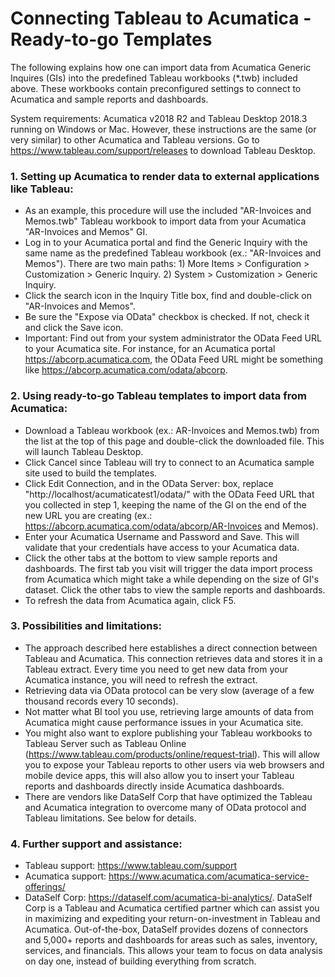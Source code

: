 # Connecting Tableau to Acumatica - Ready-to-go Templates
The following explains how one can import data from Acumatica Generic Inquires (GIs) into the predefined Tableau workbooks (*.twb) included above. These workbooks contain preconfigured settings to connect to Acumatica and sample reports and dashboards.

System requirements: Acumatica v2018 R2 and Tableau Desktop 2018.3 running on Windows or Mac. However, these instructions are the same (or very similar) to other Acumatica and Tableau versions. Go to https://www.tableau.com/support/releases to download Tableau Desktop.

### 1. Setting up Acumatica to render data to external applications like Tableau:
- As an example, this procedure will use the included "AR-Invoices and Memos.twb" Tableau workbook to import data from your Acumatica "AR-Invoices and Memos" GI. 
- Log in to your Acumatica portal and find the Generic Inquiry with the same name as the predefined Tableau workbook (ex.: "AR-Invoices and Memos"). There are two main paths: 1) More Items > Configuration > Customization > Generic Inquiry. 2) System > Customization > Generic Inquiry.
- Click the search icon in the Inquiry Title box, find and double-click on "AR-Invoices and Memos".
- Be sure the "Expose via OData" checkbox is checked. If not, check it and click the Save icon.
- Important: Find out from your system administrator the OData Feed URL to your Acumatica site. For instance, for an Acumatica portal https://abcorp.acumatica.com, the OData Feed URL might be something like https://abcorp.acumatica.com/odata/abcorp.

### 2. Using ready-to-go Tableau templates to import data from Acumatica:
- Download a Tableau workbook (ex.: AR-Invoices and Memos.twb) from the list at the top of this page and double-click the downloaded file. This will launch Tableau Desktop. 
- Click Cancel since Tableau will try to connect to an Acumatica sample site used to build the templates. 
- Click Edit Connection, and in the OData Server: box, replace "http://localhost/acumaticatest1/odata/" with the OData Feed URL that you collected in step 1, keeping the name of the GI on the end of the new URL you are creating (ex.: https://abcorp.acumatica.com/odata/abcorp/AR-Invoices and Memos).
- Enter your Acumatica Username and Password and Save. This will validate that your credentials have access to your Acumatica data. 
- Click the other tabs at the bottom to view sample reports and dashboards. The first tab you visit will trigger the data import process from Acumatica which might take a while depending on the size of GI's dataset. Click the other tabs to view the sample reports and dashboards.
- To refresh the data from Acumatica again, click F5. 

### 3. Possibilities and limitations:
- The approach described here establishes a direct connection between Tableau and Acumatica. This connection retrieves data and stores it in a Tableau extract.  Every time you need to get new data from your Acumatica instance, you will need to refresh the extract.
- Retrieving data via OData protocol can be very slow (average of a few thousand records every 10 seconds).
- Not matter what BI tool you use, retrieving large amounts of data from Acumatica might cause performance issues in your Acumatica site. 
- You might also want to explore publishing your Tableau workbooks to Tableau Server such as Tableau Online (https://www.tableau.com/products/online/request-trial). This will allow you to expose your Tableau reports to other users via web browsers and mobile device apps, this will also allow you to insert your Tableau reports and dashboards directly inside Acumatica dashboards.
- There are vendors like DataSelf Corp that have optimized the Tableau and Acumatica integration to overcome many of OData protocol and Tableau limitations. See below for details.

### 4. Further support and assistance:
- Tableau support: https://www.tableau.com/support
- Acumatica support: https://www.acumatica.com/acumatica-service-offerings/
- DataSelf Corp: https://dataself.com/acumatica-bi-analytics/. DataSelf Corp is a Tableau and Acumatica certified partner which can assist you in maximizing and expediting your return-on-investment in Tableau and Acumatica. Out-of-the-box, DataSelf provides dozens of connectors and 5,000+ reports and dashboards for areas such as sales, inventory, services, and financials. This allows your team to focus on data analysis on day one, instead of building everything from scratch.
